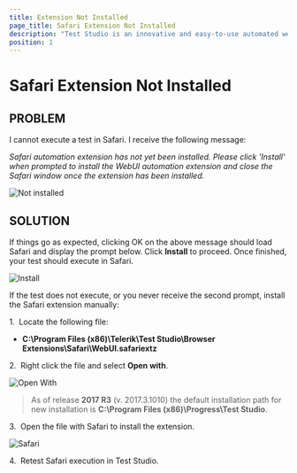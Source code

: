 ```yaml
---
title: Extension Not Installed
page_title: Safari Extension Not Installed
description: "Test Studio is an innovative and easy-to-use automated web, WPF and load testing solution. Test Studio tests support essential technologies like ASP.NET AJAX, Silverlight, PHP and MVC. HTML5, Testing framework, functional testing, performance testing, load testing, exploratory testing, manual testing."
position: 1
---
```

# Safari Extension Not Installed

## PROBLEM

I cannot execute a test in Safari. I receive the following message:

*Safari automation extension has not yet been installed. Please click 'Install' when
prompted to install the WebUI automation extension and close the Safari window
once the extension has been installed.*

![Not installed][1]

## SOLUTION

If things go as expected, clicking OK on the above message should load Safari and display the prompt below. Click **Install** to proceed. Once finished, your test should execute in Safari. 

![Install][2]

If the test does not execute, or you never receive the second prompt, install the Safari extension manually:

1.&nbsp; Locate the following file:

 - **C:\Program Files (x86)\Telerik\Test Studio\Browser Extensions\Safari\WebUI.safariextz**

2.&nbsp; Right click the file and select **Open with**.

![Open With][3]

> As of release **2017 R3** (v. 2017.3.1010) the default installation path for new installation is **C:\Program Files (x86)\Progress\Test Studio**.

3.&nbsp; Open the file with Safari to install the extension. 

![Safari][4]

4.&nbsp; Retest Safari execution in Test Studio.

[1]: /img/troubleshooting-guide/test-execution-problems-tg/safari-tg/extension-not-installed/fig1.png
[2]: /img/troubleshooting-guide/test-execution-problems-tg/safari-tg/extension-not-installed/fig2.png
[3]: /img/troubleshooting-guide/test-execution-problems-tg/safari-tg/extension-not-installed/fig3.png
[4]: /img/troubleshooting-guide/test-execution-problems-tg/safari-tg/extension-not-installed/fig4.png